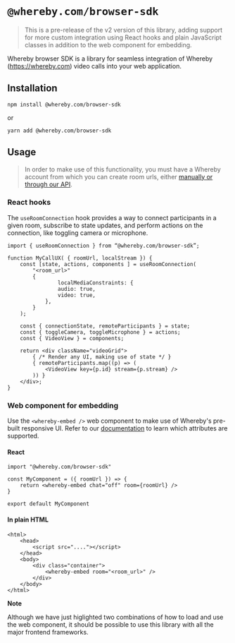 # `@whereby.com/browser-sdk`
> This is a pre-release of the v2 version of this library, adding support for more custom integration using React hooks and plain JavaScript classes in addition to the web component for embedding.

Whereby browser SDK is a library for seamless integration of Whereby (https://whereby.com) video calls into your web application.

## Installation
```
npm install @whereby.com/browser-sdk
```
or
```
yarn add @whereby.com/browser-sdk
```

## Usage

> In order to make use of this functionality, you must have a Whereby account from which you can create room urls, either [manually or through our API](https://docs.whereby.com/creating-and-deleting-rooms).

### React hooks
The `useRoomConnection` hook provides a way to connect participants in a given room, subscribe to state updates, and perform actions on the connection, like toggling camera or microphone.

```
import { useRoomConnection } from “@whereby.com/browser-sdk”;

function MyCallUX( { roomUrl, localStream }) {
    const [state, actions, components ] = useRoomConnection(
        "<room_url>"
        {
                localMediaConstraints: {
                audio: true,
                video: true,
            },
        }
    );

    const { connectionState, remoteParticipants } = state;
    const { toggleCamera, toggleMicrophone } = actions;
    const { VideoView } = components;

    return <div className="videoGrid">
        { /* Render any UI, making use of state */ }
        { remoteParticipants.map((p) => (
            <VideoView key={p.id} stream={p.stream} />
        )) }
    </div>;
}

```



### Web component for embedding
Use the `<whereby-embed />` web component to make use of Whereby's pre-built responsive UI. Refer to our [documentation](https://docs.whereby.com/embedding-rooms/in-a-web-page/using-the-whereby-embed-element) to learn which attributes are supported.


#### React
```
import "@whereby.com/browser-sdk"

const MyComponent = ({ roomUrl }) => {
    return <whereby-embed chat="off" room={roomUrl} />
}

export default MyComponent

```

#### In plain HTML
```
<html>
    <head>
        <script src="...."></script>
    </head>
    <body>
        <div class="container">
            <whereby-embed room="<room_url>" />
        </div>
    </body>
</html>
```

**Note**

Although we have just higlighted two combinations of how to load and use the web component, it should be possible to use this library with all the major frontend frameworks.